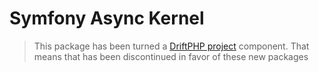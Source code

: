 # Symfony Async Kernel

> This package has been turned a [DriftPHP project](http://driftphp.io) component. That means that has been discontinued in favor of these new packages

